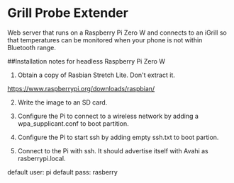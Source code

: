 # Grill Probe Extender

Web server that runs on a Raspberry Pi Zero W and connects to an iGrill so that
temperatures can be monitored when your phone is not within Bluetooth range.

##Installation notes for headless Raspberry Pi Zero W

1. Obtain a copy of Rasbian Stretch Lite. Don't extract it.

https://www.raspberrypi.org/downloads/raspbian/

2. Write the image to an SD card.

3. Configure the Pi to connect to a wireless network by adding a wpa_supplicant.conf to boot partition.

4. Configure the Pi to start ssh by adding empty ssh.txt to boot partion.

5. Connect to the Pi with ssh. It should advertise itself with Avahi as rasberrypi.local.

default user: pi
default pass: rasberry



